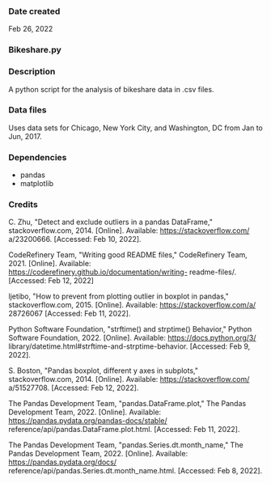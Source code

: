 ### Date created
Feb 26, 2022

### Bikeshare.py

### Description
A python script for the analysis of bikeshare data in .csv files.

### Data files
Uses data sets for Chicago, New York City, and Washington, DC from Jan to Jun,
2017.

### Dependencies
- pandas
- matplotlib

### Credits
C. Zhu, "Detect and exclude outliers in a pandas DataFrame,"
stackoverflow.com, 2014. [Online]. Available: https://stackoverflow.com/
a/23200666. [Accessed: Feb 10, 2022].

CodeRefinery Team, "Writing good README files," CodeRefinery Team, 2021.
[Online]. Available: https://coderefinery.github.io/documentation/writing-
readme-files/. [Accessed: Feb 12, 2022]

ljetibo, "How to prevent from plotting outlier in boxplot in pandas,"
stackoverflow.com, 2015. [Online]. Available: https://stackoverflow.com/a/
28726067 [Accessed: Feb 11, 2022].

Python Software Foundation, "strftime() and strptime() Behavior," Python
Software Foundation, 2022. [Online]. Available: https://docs.python.org/3/
library/datetime.html#strftime-and-strptime-behavior. [Accessed: Feb 9, 2022].

S. Boston, "Pandas boxplot, different y axes in subplots,"
stackoverflow.com, 2014. [Online]. Available: https://stackoverflow.com/
a/51527708. [Accessed: Feb 12, 2022].

The Pandas Development Team, "pandas.DataFrame.plot," The Pandas Development
Team, 2022. [Online]. Available: https://pandas.pydata.org/pandas-docs/stable/
reference/api/pandas.DataFrame.plot.html. [Accessed: Feb 11, 2022].

The Pandas Development Team, "pandas.Series.dt.month_name," The Pandas
Development Team, 2022. [Online]. Available: https://pandas.pydata.org/docs/
reference/api/pandas.Series.dt.month_name.html. [Accessed: Feb 8, 2022].
